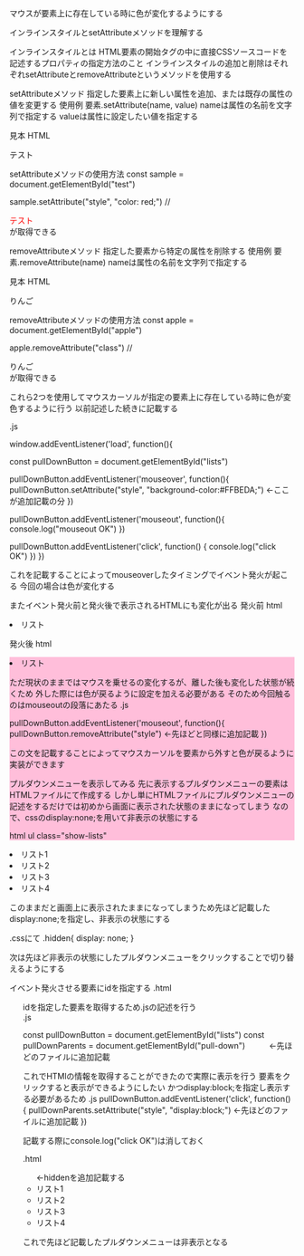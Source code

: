 マウスが要素上に存在している時に色が変化するようにする

インラインスタイルとsetAttributeメソッドを理解する

インラインスタイルとは
HTML要素の開始タグの中に直接CSSソースコードを記述するプロパティの指定方法のこと
インラインスタイルの追加と削除はそれぞれsetAttributeとremoveAttributeというメソッドを使用する

setAttributeメソッド
指定した要素上に新しい属性を追加、または既存の属性の値を変更する
使用例
要素.setAttribute(name, value)
nameは属性の名前を文字列で指定する
valueは属性に設定したい値を指定する

見本
HTML
<div id="test">テスト</div>

setAttributeメソッドの使用方法
const sample = document.getElementById("test")

sample.setAttribute("style", "color: red;")
// <div id="test" style="color: red;">テスト</div> が取得できる


removeAttributeメソッド
指定した要素から特定の属性を削除する
使用例
要素.removeAttribute(name)
nameは属性の名前を文字列で指定する

見本
HTML
<div class="contents" id="apple">りんご</div>

removeAttributeメソッドの使用方法
const apple = document.getElementById("apple")

apple.removeAttribute("class")
// <div id="apple">りんご</div> が取得できる

これら2つを使用してマウスカーソルが指定の要素上に存在している時に色が変色するように行う
以前記述した続きに記載する

.js

window.addEventListener('load', function(){

  const pullDownButton = document.getElementById("lists")

  pullDownButton.addEventListener('mouseover', function(){
    pullDownButton.setAttribute("style", "background-color:#FFBEDA;")  ←ここが追加記載の分
  })

  pullDownButton.addEventListener('mouseout', function(){
    console.log("mouseout OK")
  })

  pullDownButton.addEventListener('click', function() {
    console.log("click OK")
  })
})

これを記載することによってmouseoverしたタイミングでイベント発火が起こる
今回の場合は色が変化する

またイベント発火前と発火後で表示されるHTMLにも変化が出る
発火前
html
<li class="background-red" id="lists">リスト
  
発火後
html
<li class="background-red" id="lists" style="background-color:#FFBEDA;">リスト

ただ現状のままではマウスを乗せるの変化するが、離した後も変化した状態が続くため
外した際には色が戻るように設定を加える必要がある
そのため今回触るのはmouseoutの段落にあたる
.js
  
pullDownButton.addEventListener('mouseout', function(){
    pullDownButton.removeAttribute("style")                 ←先ほどと同様に追加記載
  })

この文を記載することによってマウスカーソルを要素から外すと色が戻るように実装ができます

プルダウンメニューを表示してみる
先に表示するプルダウンメニューの要素はHTMLファイルにて作成する
しかし単にHTMLファイルにプルダウンメニューの記述をするだけでは初めから画面に表示された状態のままになってしまう
なので、cssのdisplay:none;を用いて非表示の状態にする
  
html
  ul class="show-lists"
      <li>リスト1
      <li>リスト2
      <li>リスト3
      <li>リスト4
    

このままだと画面上に表示されたままになってしまうため先ほど記載した
display:none;を指定し、非表示の状態にする

.cssにて
.hidden{
  display: none;
}
  
次は先ほど非表示の状態にしたプルダウンメニューをクリックすることで切り替えるようにする

イベント発火させる要素にidを指定する
.html
<ul class="show-lists hidden" id="pull-down">  

idを指定した要素を取得するため.jsの記述を行う  
.js  
  
const pullDownButton = document.getElementById("lists")
const pullDownParents = document.getElementById("pull-down")　　　←先ほどのファイルに追加記載

これでHTMlの情報を取得することができたので実際に表示を行う
要素をクリックすると表示ができるようにしたい
かつdisplay:block;を指定し表示する必要があるため
.js
pullDownButton.addEventListener('click', function() {
    pullDownParents.setAttribute("style", "display:block;")  ←先ほどのファイルに追加記載
  })
  
記載する際にconsole.log("click OK")は消しておく

.html
<ul class= "show-lists hidden" > ←hiddenを追加記載する
      <li>リスト1</li>
      <li>リスト2</li>
      <li>リスト3</li>
      <li>リスト4</li>
    </ul>
  
これで先ほど記載したプルダウンメニューは非表示となる
